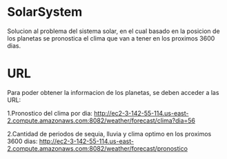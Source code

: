 # SolarSystem

Solucion al problema del sistema solar, en el cual basado en la posicion de los planetas se pronostica el clima que van a tener en los proximos 3600 dias.

# URL

Para poder obtener la informacion de los planetas, se deben acceder a las URL:

1.Pronostico del clima por dia:
http://ec2-3-142-55-114.us-east-2.compute.amazonaws.com:8082/weather/forecast/clima?dia=56

2.Cantidad de periodos de sequia, lluvia y clima optimo en los proximos 3600 dias:
http://ec2-3-142-55-114.us-east-2.compute.amazonaws.com:8082/weather/forecast/pronostico
